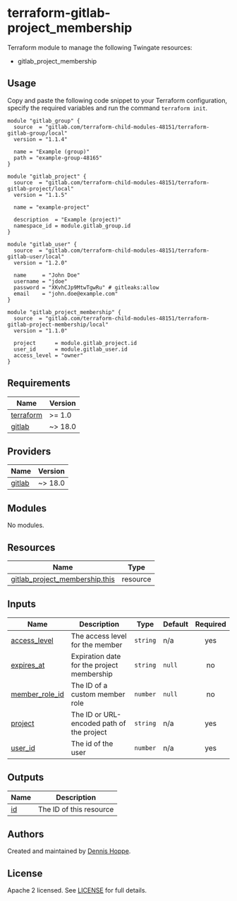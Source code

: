 # terraform-gitlab-project_membership

Terraform module to manage the following Twingate resources:

* gitlab_project_membership

## Usage

Copy and paste the following code snippet to your Terraform configuration,
specify the required variables and run the command `terraform init`.

```hcl
module "gitlab_group" {
  source  = "gitlab.com/terraform-child-modules-48151/terraform-gitlab-group/local"
  version = "1.1.4"

  name = "Example (group)"
  path = "example-group-48165"
}

module "gitlab_project" {
  source  = "gitlab.com/terraform-child-modules-48151/terraform-gitlab-project/local"
  version = "1.1.5"

  name = "example-project"

  description  = "Example (project)"
  namespace_id = module.gitlab_group.id
}

module "gitlab_user" {
  source  = "gitlab.com/terraform-child-modules-48151/terraform-gitlab-user/local"
  version = "1.2.0"

  name     = "John Doe"
  username = "jdoe"
  password = "XKvhCJp9MtwTgwRu" # gitleaks:allow
  email    = "john.doe@example.com"
}

module "gitlab_project_membership" {
  source  = "gitlab.com/terraform-child-modules-48151/terraform-gitlab-project-membership/local"
  version = "1.1.0"

  project      = module.gitlab_project.id
  user_id      = module.gitlab_user.id
  access_level = "owner"
}
```

<!-- BEGIN_TF_DOCS -->
## Requirements

| Name | Version |
|------|---------|
| <a name="requirement_terraform"></a> [terraform](#requirement\_terraform) | >= 1.0 |
| <a name="requirement_gitlab"></a> [gitlab](#requirement\_gitlab) | ~> 18.0 |

## Providers

| Name | Version |
|------|---------|
| <a name="provider_gitlab"></a> [gitlab](#provider\_gitlab) | ~> 18.0 |

## Modules

No modules.

## Resources

| Name | Type |
|------|------|
| [gitlab_project_membership.this](https://registry.terraform.io/providers/gitlabhq/gitlab/latest/docs/resources/project_membership) | resource |

## Inputs

| Name | Description | Type | Default | Required |
|------|-------------|------|---------|:--------:|
| <a name="input_access_level"></a> [access\_level](#input\_access\_level) | The access level for the member | `string` | n/a | yes |
| <a name="input_expires_at"></a> [expires\_at](#input\_expires\_at) | Expiration date for the project membership | `string` | `null` | no |
| <a name="input_member_role_id"></a> [member\_role\_id](#input\_member\_role\_id) | The ID of a custom member role | `number` | `null` | no |
| <a name="input_project"></a> [project](#input\_project) | The ID or URL-encoded path of the project | `string` | n/a | yes |
| <a name="input_user_id"></a> [user\_id](#input\_user\_id) | The id of the user | `number` | n/a | yes |

## Outputs

| Name | Description |
|------|-------------|
| <a name="output_id"></a> [id](#output\_id) | The ID of this resource |
<!-- END_TF_DOCS -->

## Authors

Created and maintained by [Dennis Hoppe](https://gitlab.com/dhoppeIT).

## License

Apache 2 licensed. See [LICENSE](LICENSE) for full details.
